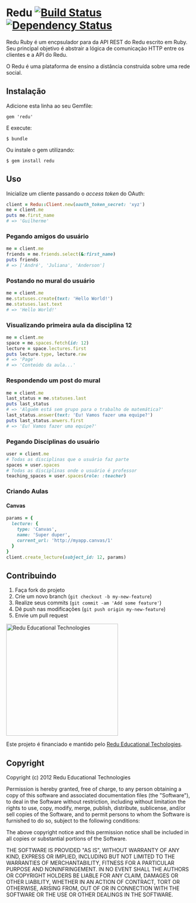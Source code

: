 # Redu [![Build Status](https://travis-ci.org/redu/redu-ruby.png?branch=master)](https://travis-ci.org/redu/redu-ruby) [![Dependency Status](https://gemnasium.com/redu/redu-ruby.png)](https://gemnasium.com/redu/redu-ruby)

Redu Ruby é um encpsulador para da API REST do Redu escrito em Ruby. Seu principal objetivo é abstrair a lógica de comunicaçào HTTP entre os clientes e a API do Redu.

O Redu é uma plataforma de ensino a distância construída sobre uma rede social.

## Instalação

Adicione esta linha ao seu Gemfile:

    gem 'redu'

E execute:

    $ bundle

Ou instale o gem utilizando:

    $ gem install redu

## Uso

Inicialize um cliente passando o *access token* do OAuth:

```ruby
client = Redu::Client.new(oauth_token_secret: 'xyz')
me = client.me
puts me.first_name
# => 'Guilherme'
```

### Pegando amigos do usuário

```ruby
me = client.me
friends = me.friends.select(&:first_name)
puts friends
# => ['André', 'Juliana', 'Anderson']
```

### Postando no mural do usuário

```ruby
me = client.me
me.statuses.create(text: 'Hello World!')
me.statuses.last.text
# => 'Hello World!'
```

### Visualizando primeira aula da disciplina 12

```ruby
me = client.me
space = me.spaces.fetch(id: 12)
lecture = space.lectures.first
puts lecture.type, lecture.raw
# => 'Page'
# => 'Conteúdo da aula...'
```

### Respondendo um post do mural

```ruby
me = client.me
last_status = me.statuses.last
puts last_status
# => 'Alguém está sem grupo para o trabalho de matemática?'
last_status.answer(text: 'Eu! Vamos fazer uma equipe?')
puts last_status.anwers.first
# => 'Eu! Vamos fazer uma equipe?'
```

### Pegando Disciplinas do usuário

```ruby
user = client.me
# Todas as disciplinas que o usuário faz parte
spaces = user.spaces
# Todas as disciplinas onde o usuário é professor
teaching_spaces = user.spaces(role: :teacher)
```

### Criando Aulas

#### Canvas

```ruby
params = {
  lecture: {
    type: 'Canvas',
    name: 'Super duper',
    current_url: 'http://myapp.canvas/1'
  }
}
client.create_lecture(subject_id: 12, params)
```

## Contribuindo

1. Faça fork do projeto
2. Crie um novo branch (`git checkout -b my-new-feature`)
3. Realize seus commits (`git commit -am 'Add some feature'`)
4. Dê push nas modificações (`git push origin my-new-feature`)
5. Envie um pull request

<img src="https://github.com/downloads/redu/redupy/redutech-marca.png" alt="Redu Educational Technologies" width="300">

Este projeto é financiado e mantido pelo [Redu Educational Techologies](http://tech.redu.com.br).

## Copyright

Copyright (c) 2012 Redu Educational Technologies

Permission is hereby granted, free of charge, to any person obtaining a copy of this software and associated documentation files (the "Software"), to deal in the Software without restriction, including without limitation the rights to use, copy, modify, merge, publish, distribute, sublicense, and/or sell copies of the Software, and to permit persons to whom the Software is furnished to do so, subject to the following conditions:

The above copyright notice and this permission notice shall be included in all copies or substantial portions of the Software.

THE SOFTWARE IS PROVIDED "AS IS", WITHOUT WARRANTY OF ANY KIND, EXPRESS OR IMPLIED, INCLUDING BUT NOT LIMITED TO THE WARRANTIES OF MERCHANTABILITY, FITNESS FOR A PARTICULAR PURPOSE AND NONINFRINGEMENT. IN NO EVENT SHALL THE AUTHORS OR COPYRIGHT HOLDERS BE LIABLE FOR ANY CLAIM, DAMAGES OR OTHER LIABILITY, WHETHER IN AN ACTION OF CONTRACT, TORT OR OTHERWISE, ARISING FROM, OUT OF OR IN CONNECTION WITH THE SOFTWARE OR THE USE OR OTHER DEALINGS IN THE SOFTWARE.
